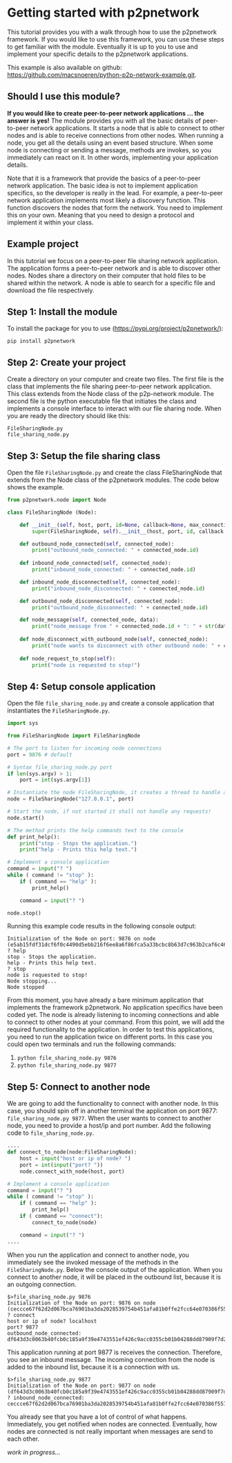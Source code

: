 # Getting started with p2pnetwork
This tutorial provides you with a walk through how to use the p2pnetwork framework. If you would like to use this framework, you can use these steps to get familiar with the module. Eventually it is up to you to use and implement your specific details to the p2pnetwork applications.

This example is also available on github: https://github.com/macsnoeren/python-p2p-network-example.git.

## Should I use this module?
**If you would like to create peer-to-peer network applications ... the answer is yes!** The module provides you with all the basic details of peer-to-peer network applications. It starts a node that is able to connect to other nodes and is able to receive connections from other nodes. When running a node, you get all the details using an event based structure. When some node is connecting or sending a message, methods are invokes, so you immediately can react on it. In other words, implementing your application details. 

Note that it is a framework that provide the basics of a peer-to-peer network application. The basic idea is not to implement application specifics, so the developer is really in the lead. For example, a peer-to-peer network application implements most likely a discovery function. This function discovers the nodes that form the network. You need to implement this on your own. Meaning that you need to design a protocol and implement it within your class.

## Example project
In this tutorial we focus on a peer-to-peer file sharing network application. The application forms a peer-to-peer network and is able to discover other nodes. Nodes share a directory on their computer that hold files to be shared within the network. A node is able to search for a specific file and download the file respectively.

## Step 1: Install the module
To install the package for you to use (https://pypi.org/project/p2pnetwork/):
````
pip install p2pnetwork
````

## Step 2: Create your project
Create a directory on your computer and create two files. The first file is the class that implements the file sharing peer-to-peer network application. This class extends from the Node class of the p2p-network module. The second file is the python executable file that initiates the class and implements a console interface to interact with our file sharing node. When you are ready the directory should like this:
````
FileSharingNode.py
file_sharing_node.py
````
## Step 3: Setup the file sharing class
Open the file ````FileSharingNode.py```` and create the class FileSharingNode that extends from the Node class of the p2pnetwork modules. The code below shows the example.
````python
from p2pnetwork.node import Node

class FileSharingNode (Node):

    def __init__(self, host, port, id=None, callback=None, max_connections=0):
        super(FileSharingNode, self).__init__(host, port, id, callback, max_connections)

    def outbound_node_connected(self, connected_node):
        print("outbound_node_connected: " + connected_node.id)
        
    def inbound_node_connected(self, connected_node):
        print("inbound_node_connected: " + connected_node.id)

    def inbound_node_disconnected(self, connected_node):
        print("inbound_node_disconnected: " + connected_node.id)

    def outbound_node_disconnected(self, connected_node):
        print("outbound_node_disconnected: " + connected_node.id)

    def node_message(self, connected_node, data):
        print("node_message from " + connected_node.id + ": " + str(data))
        
    def node_disconnect_with_outbound_node(self, connected_node):
        print("node wants to disconnect with other outbound node: " + connected_node.id)
        
    def node_request_to_stop(self):
        print("node is requested to stop!")

````
## Step 4: Setup console application
Open the file ````file_sharing_node.py```` and create a console application that instantiates the ````FileSharingNode.py````.

````python
import sys

from FileSharingNode import FileSharingNode

# The port to listen for incoming node connections
port = 9876 # default

# Syntax file_sharing_node.py port
if len(sys.argv) > 1:
    port = int(sys.argv[1])

# Instantiate the node FileSharingNode, it creates a thread to handle all functionality
node = FileSharingNode("127.0.0.1", port)

# Start the node, if not started it shall not handle any requests!
node.start()

# The method prints the help commands text to the console
def print_help():
    print("stop - Stops the application.")
    print("help - Prints this help text.")

# Implement a console application
command = input("? ")
while ( command != "stop" ):
    if ( command == "help" ):
        print_help()

    command = input("? ")

node.stop()
````
Running this example code results in the following console output:
````
Initialization of the Node on port: 9876 on node (e5ab15fdf31dcf6f0c4490d5ebb216f6ee8a6f86fca5a33bcbc8b63d7c963b2caf6c46410d5667bcd792fc02d7652e7cb50475d949c45506c6585f059637a449)
? help
stop - Stops the application.
help - Prints this help text.
? stop
node is requested to stop!
Node stopping...
Node stopped
````

From this moment, you have already a bare minimum application that implements the framework p2pnetwork. No application specifics have been coded yet. The node is already listening to incoming connections and able to connect to other nodes at your command. From this point, we will add the required functionality to the application. In order to test this applications, you need to run the application twice on different ports. In this case you could open two terminals and run the following commands:
1. ````python file_sharing_node.py 9876````
2. ````python file_sharing_node.py 9877````

## Step 5: Connect to another node
We are going to add the functionality to connect with another node. In this case, you should spin off in another terminal the application on port 9877: ````file_sharing_node.py 9877````. When the user wants to connect to another node, you need to provide a host/ip and port number. Add the following code to ````file_sharing_node.py````.

````python
....
def connect_to_node(node:FileSharingNode):
    host = input("host or ip of node? ")
    port = int(input("port? "))
    node.connect_with_node(host, port)

# Implement a console application
command = input("? ")
while ( command != "stop" ):
    if ( command == "help" ):
        print_help()
    if ( command == "connect"):
        connect_to_node(node)

    command = input("? ")
....
````
When you run the application and connect to another node, you immediately see the invoked message of the methods in the ````FileSharingNode.py````. Below the console output of the application. When you connect to another node, it will be placed in the outbound list, because it is an outgoing connection. 
````
$>file_sharing_node.py 9876
Initialization of the Node on port: 9876 on node (ceccce67f62d2d067bca76901ba3da2028539754b451afa81b0ffe2fcc64e070386f5573ee6cf4da9223202d363c3aeb035b360ad5bd95985e1797e93cd93b28)
? connect
host or ip of node? localhost
port? 9877
outbound_node_connected: df643d3c0063b40fcb0c185a9f39e4743551ef426c9acc0355cb01b04288dd87909f7d2ca74d594b266ee6dd149d8e2b3a82c4ee9584382ec4e91230aad1118d
````
This application running at port 9877 is receives the connection. Therefore, you see an inbound message. The incoming connection from the node is added to the inbound list, because it is a connection with us.
````
$>file_sharing_node.py 9877
Initialization of the Node on port: 9877 on node (df643d3c0063b40fcb0c185a9f39e4743551ef426c9acc0355cb01b04288dd87909f7d2ca74d594b266ee6dd149d8e2b3a82c4ee9584382ec4e91230aad1118d)
? inbound_node_connected: ceccce67f62d2d067bca76901ba3da2028539754b451afa81b0ffe2fcc64e070386f5573ee6cf4da9223202d363c3aeb035b360ad5bd95985e1797e93cd93b28
````
You already see that you have a lot of control of what happens. Immediately, you get notified when nodes are connected. Eventually, how nodes are connected is not really important when messages are send to each other.

_work in progress..._